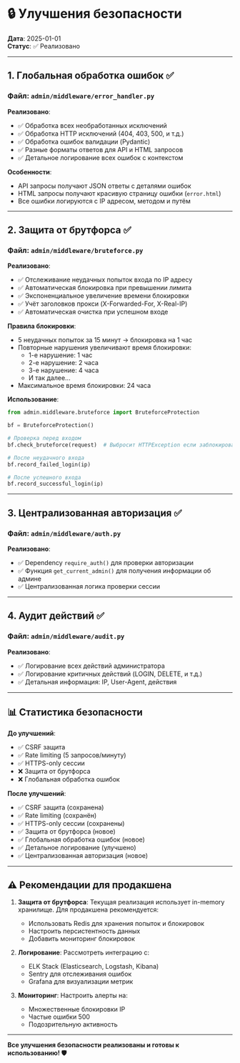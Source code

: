 # 🔒 Улучшения безопасности

**Дата**: 2025-01-01  
**Статус**: ✅ Реализовано

---

## 1. Глобальная обработка ошибок ✅

### Файл: `admin/middleware/error_handler.py`

**Реализовано**:
- ✅ Обработка всех необработанных исключений
- ✅ Обработка HTTP исключений (404, 403, 500, и т.д.)
- ✅ Обработка ошибок валидации (Pydantic)
- ✅ Разные форматы ответов для API и HTML запросов
- ✅ Детальное логирование всех ошибок с контекстом

**Особенности**:
- API запросы получают JSON ответы с деталями ошибок
- HTML запросы получают красивую страницу ошибки (`error.html`)
- Все ошибки логируются с IP адресом, методом и путём

---

## 2. Защита от брутфорса ✅

### Файл: `admin/middleware/bruteforce.py`

**Реализовано**:
- ✅ Отслеживание неудачных попыток входа по IP адресу
- ✅ Автоматическая блокировка при превышении лимита
- ✅ Экспоненциальное увеличение времени блокировки
- ✅ Учёт заголовков прокси (X-Forwarded-For, X-Real-IP)
- ✅ Автоматическая очистка при успешном входе

**Правила блокировки**:
- 5 неудачных попыток за 15 минут → блокировка на 1 час
- Повторные нарушения увеличивают время блокировки:
  - 1-е нарушение: 1 час
  - 2-е нарушение: 2 часа
  - 3-е нарушение: 4 часа
  - И так далее...
- Максимальное время блокировки: 24 часа

**Использование**:
```python
from admin.middleware.bruteforce import BruteforceProtection

bf = BruteforceProtection()

# Проверка перед входом
bf.check_bruteforce(request)  # Выбросит HTTPException если заблокирован

# После неудачного входа
bf.record_failed_login(ip)

# После успешного входа
bf.record_successful_login(ip)
```

---

## 3. Централизованная авторизация ✅

### Файл: `admin/middleware/auth.py`

**Реализовано**:
- ✅ Dependency `require_auth()` для проверки авторизации
- ✅ Функция `get_current_admin()` для получения информации об админе
- ✅ Централизованная логика проверки сессии

---

## 4. Аудит действий ✅

### Файл: `admin/middleware/audit.py`

**Реализовано**:
- ✅ Логирование всех действий администратора
- ✅ Логирование критичных действий (LOGIN, DELETE, и т.д.)
- ✅ Детальная информация: IP, User-Agent, действия

---

## 📊 Статистика безопасности

**До улучшений**:
- ✅ CSRF защита
- ✅ Rate limiting (5 запросов/минуту)
- ✅ HTTPS-only сессии
- ❌ Защита от брутфорса
- ❌ Глобальная обработка ошибок

**После улучшений**:
- ✅ CSRF защита (сохранена)
- ✅ Rate limiting (сохранён)
- ✅ HTTPS-only сессии (сохранены)
- ✅ Защита от брутфорса (новое)
- ✅ Глобальная обработка ошибок (новое)
- ✅ Детальное логирование (улучшено)
- ✅ Централизованная авторизация (новое)

---

## ⚠️ Рекомендации для продакшена

1. **Защита от брутфорса**: Текущая реализация использует in-memory хранилище. Для продакшена рекомендуется:
   - Использовать Redis для хранения попыток и блокировок
   - Настроить персистентность данных
   - Добавить мониторинг блокировок

2. **Логирование**: Рассмотреть интеграцию с:
   - ELK Stack (Elasticsearch, Logstash, Kibana)
   - Sentry для отслеживания ошибок
   - Grafana для визуализации метрик

3. **Мониторинг**: Настроить алерты на:
   - Множественные блокировки IP
   - Частые ошибки 500
   - Подозрительную активность

---

**Все улучшения безопасности реализованы и готовы к использованию! 🛡️**

